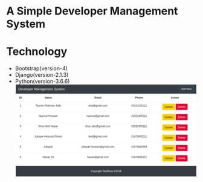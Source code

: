 A Simple Developer Management System 
====================================
Technology
========== 
* Bootstrap(version-4)
* Django(version-2.1.3)
* Python(version-3.6.6)
![Demo](demo.png)
